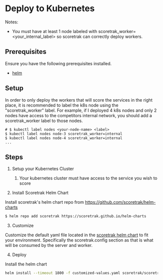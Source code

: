# Deploy to Kubernetes

Notes:
- You must have at least 1 node labeled with scoretrak_worker=<your_internal_label> so scoretrak can correctly deploy workers.

## Prerequisites

Ensure you have the following prerequisites installed.

- [helm](https://helm.sh/docs/intro/install/#through-package-managers)

## Setup


In order to only deploy the workers that will score the services in the right place, it is recommended to label the k8s node using the "scoretrak_worker" label. For example, if I deployed 4 k8s nodes and only 2 nodes have access to the competitors internal network, you should add a scoretrak_worker label to those nodes.
```shell
# $ kubectl label nodes <your-node-name> <label>
$ kubectl label nodes node-3 scoretrak_worker=internal
$ kubectl label nodes node-4 scoretrak_worker=internal
...
```

## Steps

1. Setup your Kubernetes Cluster
    1. Your kubernetes cluster must have access to the service you wish to score

2. Install Scoretrak Helm Chart

Install scoretrak's helm chart repo from https://github.com/scoretrak/helm-charts

``` bash
$ helm repo add scoretrak https://scoretrak.github.io/helm-charts
```

3. Customize

Customize the default yaml file located in the [scoretrak helm chart](https://github.com/scoretrak/helm-charts/charts/scoretrak/values.yaml) to fit your environment.
Specifically the scoretrak.config section as that is what will be consumed by the server and worker.

4. Deploy

Install the helm chart

``` bash
helm install --timeout 1800 -f customized-values.yaml scoretrak/scoretrak
